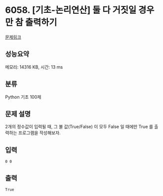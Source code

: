 # 6058. [기초-논리연산] 둘 다 거짓일 경우만 참 출력하기

[문제링크](https://codeup.kr/problem.php?id=6058)

## 성능요약

메모리: 14316 KB, 시간: 13 ms

## 분류

Python 기초 100제

## 문제 설명

2개의 정수값이 입력될 때,
그 불 값(True/False) 이 모두 False 일 때에만 True 를 출력하는 프로그램을 작성해보자.

## 입력

```
0 0
```

## 출력

```
True
```